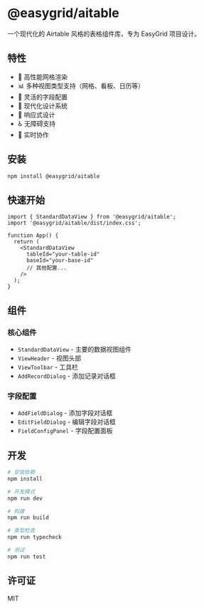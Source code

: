 # @easygrid/aitable

一个现代化的 Airtable 风格的表格组件库，专为 EasyGrid 项目设计。

## 特性

- 🚀 高性能网格渲染
- 📊 多种视图类型支持（网格、看板、日历等）
- 🔧 灵活的字段配置
- 🎨 现代化设计系统
- 📱 响应式设计
- ♿ 无障碍支持
- 🔄 实时协作

## 安装

```bash
npm install @easygrid/aitable
```

## 快速开始

```tsx
import { StandardDataView } from '@easygrid/aitable';
import '@easygrid/aitable/dist/index.css';

function App() {
  return (
    <StandardDataView
      tableId="your-table-id"
      baseId="your-base-id"
      // 其他配置...
    />
  );
}
```

## 组件

### 核心组件

- `StandardDataView` - 主要的数据视图组件
- `ViewHeader` - 视图头部
- `ViewToolbar` - 工具栏
- `AddRecordDialog` - 添加记录对话框

### 字段配置

- `AddFieldDialog` - 添加字段对话框
- `EditFieldDialog` - 编辑字段对话框
- `FieldConfigPanel` - 字段配置面板

## 开发

```bash
# 安装依赖
npm install

# 开发模式
npm run dev

# 构建
npm run build

# 类型检查
npm run typecheck

# 测试
npm run test
```

## 许可证

MIT
